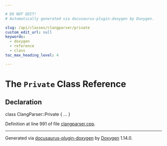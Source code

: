 ```yaml
---

# DO NOT EDIT!
# Automatically generated via docusaurus-plugin-doxygen by Doxygen.

slug: /api/classes/clangparser/private
custom_edit_url: null
keywords:
  - doxygen
  - reference
  - class
toc_max_heading_level: 4

---
```


<div class="doxyPage">

# The `Private` Class Reference



## Declaration

<div class="doxyDeclaration">
class ClangParser::Private { ... }
</div>


Definition at line 991 of file <a href="/web-doxygen/docs/api/files/src/clangparser-cpp">clangparser.cpp</a>.

<hr/>

<p class="doxyGeneratedBy">Generated via <a href="https://github.com/xpack/docusaurus-plugin-doxygen">docusaurus-plugin-doxygen</a> by <a href="https://www.doxygen.nl">Doxygen</a> 1.14.0.</p>

</div>

